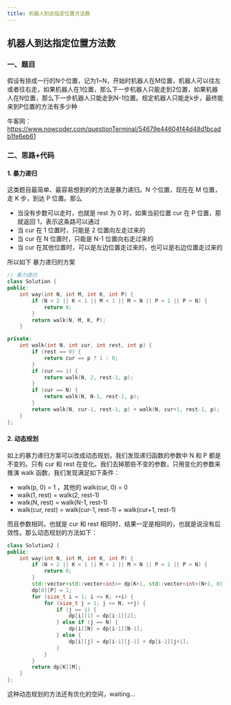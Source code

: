 ```yaml
---
title: 机器人到达指定位置方法数
---
```


## 机器人到达指定位置方法数

### 一、题目

假设有排成一行的N个位置，记为1~N，开始时机器人在M位置，机器人可以往左或者往右走，如果机器人在1位置，那么下一步机器人只能走到2位置，如果机器人在N位置，那么下一步机器人只能走到N-1位置。规定机器人只能走k步，最终能来到P位置的方法有多少种

牛客网：https://www.nowcoder.com/questionTerminal/54679e44604f44d48d1bcadb1fe6eb61

### 二、思路+代码

#### 1. 暴力递归

这类题目最简单、最容易想到的的方法是暴力递归。N 个位置，现在在 M 位置，走 K 步，到达 P 位置。那么

- 当没有步数可以走时，也就是 rest 为 0 时，如果当前位置 cur 在 P 位置，那就返回 1，表示这条路可以通过
- 当 cur 在 1 位置时，只能是 2 位置向左走过来的
- 当 cur 在 N 位置时，只能是 N-1 位置向右走过来的
- 当 cur 在其他位置时，可以是左边位置走过来的，也可以是右边位置走过来的

所以如下 暴力递归的方案

```c++
// 暴力递归
class Solution {
public:
    int way(int N, int M, int K, int P) {
        if (N < 2 || K < 1 || M < 1 || M > N || P < 1 || P > N) {
            return 0;
        }
        return walk(N, M, K, P);
    }

private:
    int walk(int N, int cur, int rest, int p) {
        if (rest == 0) {
            return cur == p ? 1 : 0;
        }
        if (cur == 1) {
            return walk(N, 2, rest-1, p);
        }
        if (cur == N) {
            return walk(N, N-1, rest-1, p);
        }
        return walk(N, cur-1, rest-1, p) + walk(N, cur+1, rest-1, p);
    }
};
```

#### 2. 动态规划

如上的暴力递归方案可以改成动态规划，我们发现递归函数的参数中 N 和 P 都是不变的。只有 cur 和 rest 在变化。我们去掉那些不变的参数，只用变化的参数来推演 walk 函数，我们发现满足如下条件：

- walk(p, 0) = 1 ，其他的 walk(cur, 0) = 0 
- walk(1, rest) = walk(2, rest-1)
- walk(N, rest) = walk(N-1, rest-1)
- walk(cur, rest) = walk(cur-1, rest-1) + walk(cur+1, rest-1)

而且参数相同，也就是 cur 和 rest 相同时，结果一定是相同的，也就是说没有后效性。那么动态规划的方法如下：

```c++
class Solution2 {
public:
    int way(int N, int M, int K, int P) {
        if (N < 2 || K < 1 || M < 1 || M > N || P < 1 || P > N) {
            return 0;
        }
        std::vector<std::vector<int>> dp(K+1, std::vector<int>(N+1, 0));
        dp[0][P] = 1;
        for (size_t i = 1; i <= K; ++i) {
            for (size_t j = 1; j <= N; ++j) {
                if (j == 1) {
                    dp[i][1] = dp[i-1][2];
                } else if (j == N) {
                    dp[i][N] = dp[i-1][N-1];
                } else {
                    dp[i][j] = dp[i-1][j-1] + dp[i-1][j+1];
                }
            }
        }
        return dp[K][M];
    }
};
```

 这种动态规划的方法还有优化的空间，waiting...